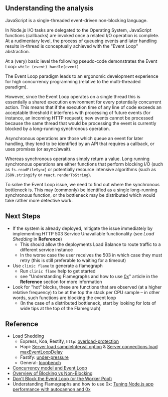 ## Understanding the analysis

JavaScript is a single-threaded event-driven non-blocking language.

In Node.js I/O tasks are delegated to the Operating System, JavaScript functions (callbacks)
are invoked once a related I/O operation is complete. At a rudimentary level, the process of
queueing events and later handling results in-thread is conceptually achieved with the
"Event Loop" abstraction.

At a (very) basic level the following pseudo-code demonstrates the Event Loop:
`while (event) handle(event)`

The Event Loop paradigm leads to an ergonomic development experience for high concurrency programming
(relative to the multi-threaded paradigm).

However, since the Event Loop operates on a single thread this is essentially a shared
execution environment for every potentially concurrent action. This means that if the
execution time of any line of code exceeds an acceptable threshold it interferes with
processing of future events (for instance, an incoming HTTP request); new events cannot
be processed because the same thread that would be processing the event is currently
blocked by a long-running synchronous operation.

Asynchronous operations are those which queue an event for later handling, they tend to be
identified by an API that requires a callback, or uses promises (or async/await).

Whereas synchronous operations simply return a value. Long running synchronous operations are either
functions that perform blocking I/O (such as `fs.readFileSync`) or potentially resource intensive
algorithms (such as `JSON.stringify` or `react.renderToString`).

To solve the Event Loop issue, we need to find out where the synchronous bottleneck is.
This may (commonly) be identified as a single long-running synchronous function, or
the bottleneck may be distributed which would take rather more detective work.

## Next Steps
- If the system is already deployed, mitigate the issue immediately by implementing
  HTTP 503 Service Unavailable functionality (see *Load Shedding* in **Reference**)
  - This should allow the deployments Load Balance to route traffic to a different service instance
  - In the worse case the user receives the 503 in which case they must retry (this is still preferable to waiting for a timeout)
- Use `clinic flame` to generate a flamegraph
  - Run `clinic flame` help to get started
  - see "Understanding Flamegraphs and how to use [0x](https://www.npmjs.com/package/0x)" article in the **Reference** section for more information
- Look for "hot" blocks, these are functions that are observed (at a higher relative frequency) to be at the top the stack per CPU sample – in other words, such functions are blocking the event loop
  - (In the case of a distributed bottleneck, start by looking for lots of wide tips at the top of the Flamegraph)

## Reference

- Load Shedding
  - Express, Koa, Restify, `http`: [overload-protection](https://www.npmjs.com/package/overload-protection)
  - Hapi: [Server load sampleInterval option](https://hapijs.com/api#new-serveroptions) & [Server connections load maxEventLoopDelay](https://hapijs.com/api#new-serveroptions)
  - Fastify: [under-pressure](https://www.npmjs.com/package/under-pressure)
  - General: [loopbench](https://www.npmjs.com/package/loopbench)
- [Concurrency model and Event Loop
](https://developer.mozilla.org/en-US/docs/Web/JavaScript/EventLoop)
- [Overview of Blocking vs Non-Blocking](https://nodejs.org/en/docs/guides/blocking-vs-non-blocking/)
- [Don't Block the Event Loop (or the Worker Pool)](https://nodejs.org/en/docs/guides/dont-block-the-event-loop/)
- Understanding Flamegraphs and how to use 0x: [Tuning Node.js app performance with autocannon and 0x](https://www.nearform.com/blog/tuning-node-js-app-performance-with-autocannon-and-0x/)
